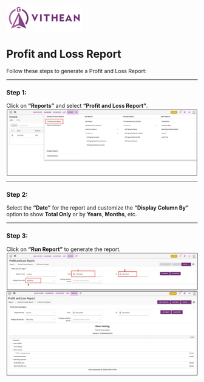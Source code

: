 <img align="center" width="200" style="margin:auto; width: 200px;" title="logo" src="../assets/images/logo.png"><br/>

# Profit and Loss Report

Follow these steps to generate a Profit and Loss Report:

---

### **Step 1:**  
Click on **“Reports”** and select **“Profit and Loss Report”**.  
<img align="center" style="margin:auto; width:837px" title="Profit and Loss Report" src="../reports/images/01/04-01-01.png">

---

### **Step 2:**  
Select the **“Date”** for the report and customize the **“Display Column By”** option to show **Total Only** or by **Years**, **Months**, etc.

---

### **Step 3:**  
Click on **“Run Report”** to generate the report.  
<img align="center" style="margin:auto; width:837px" title="Profit and Loss Report" src="../reports/images/01/04-01-02.png">  
<img align="center" style="margin:auto; width:837px" title="Profit and Loss Report" src="../reports/images/01/04-01-03.png">
